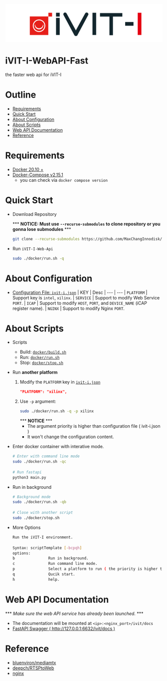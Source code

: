 ![COVER](./assets/images/iVIT-I-Logo-B.png)

# iVIT-I-WebAPI-Fast
the faster web api for iVIT-I

# Outline
* [Requirements](#requirements)
* [Quick Start](#quick-start)
* [About Configuration](#about-configuration)
* [About Scripts](#about-scripts)
* [Web API Documentation](#web-api-documentation)
* [Reference](#reference)


# Requirements
* [Docker 20.10 + ](https://docs.docker.com/engine/install/ubuntu/)
* [Docker-Compose v2.15.1 ](https://docs.docker.com/compose/install/linux/#install-using-the-repository)
    * you can check via `docker compose version`


# Quick Start
* Download Repository

    *** **NOTICE: Must use `--recurse-submodules` to clone repository or you gonna lose submodules** ***
    ```bash
    git clone --recurse-submodules https://github.com/MaxChangInnodisk/ivit-i-web-api-fast.git && cd ivit-i-web-api-fast
    ```
    
* Run `iVIT-I-Web-Api`
    ```bash
    sudo ./docker/run.sh -q
    ```

# About Configuration
* [Configuration File: `ivit-i.json`](ivit-i.json)
    | KEY | Desc
    | --- | --- 
    | `PLATFORM`    |   Support key is `intel`, `xilinx`.
    | `SERVICE`     |   Support to modify Web Service `PORT`.
    | `ICAP`        |   Support to modify `HOST`, `PORT`, and `DEVICE_NAME` (iCAP register name).
    | `NGINX`       |   Support to modify Nginx `PORT`.


# About Scripts
* Scripts 
    * Build: [`docker/build.sh`](./docker/build.sh)
    * Run: [`docker/run.sh`](./docker/run.sh)
    * Stop: [`docker/stop.sh`](./docker/stop.sh)

* Run **another platform**

    1. Modify the `PLATFORM` key in [`ivit-i.json`](./ivit-i.json)
        ```json
        "PLATFORM": "xilinx",
        ```
    2. Use `-p` argument: 
        ```bash
        sudo ./docker/run.sh -q -p xilinx
        ```
        *** **NOTICE** ***
        * The argument priority is higher than configuration file ( ivit-i.json )
        * It won't change the configuration content.

* Enter docker container with interative mode.
    ```bash
    # Enter with command line mode
    sudo ./docker/run.sh -qc

    # Run fastapi
    python3 main.py
    ```
* Run in background
    ```bash
    # Background mode
    sudo ./docker/run.sh -qb

    # Close with another script 
    sudo ./docker/stop.sh
    ```
* More Options
    ```bash
    Run the iVIT-I environment.

    Syntax: scriptTemplate [-bcpqh]
    options:
    b               Run in background.
    c               Run command line mode.
    p               Select a platform to run ( the priority is higher than ivit-i.json ). support in [ 'intel', 'xilinx' ]
    q               Qucik start.
    h               help.
    ```

# Web API Documentation
*** *Make sure the web API service has already been launched.* ***
* The documentation will be mounted at `<ip>:<nginx_port>/ivit/docs`
* [FastAPI Swagger ( http://127.0.0.1:6632/ivit/docs )](http://127.0.0.1:6632/ivit/docs)
 

# Reference
* [bluenviron/mediamtx](https://github.com/bluenviron/mediamtx)
* [deepch/RTSPtoWeb](https://github.com/deepch/RTSPtoWeb)
* [nginx](https://www.nginx.com/)